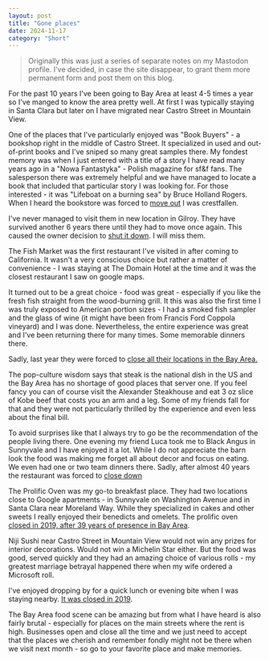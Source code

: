 ```yaml
---
layout: post
title: "Gone places"
date: 2024-11-17
category: "Short"
---
```


> Originally this was just a series of separate notes on my Mastodon profile. I've decided, in case the site disappear, to grant them more permanent form and post them on this blog.

For the past 10 years I've been going to Bay Area at least 4-5 times a year so I've manged to know the area pretty well. At first I was typically staying in Santa Clara but later on I have migrated near Castro Street in Mountain View. 

One of the places that I've particularly enjoyed was "Book Buyers" - a bookshop right in the middle of Castro Street. It specialized in used and out-of-print books and I've sniped so many great samples there. My fondest memory was when I just entered with a title of a story I have read many years ago in a "Nowa Fantastyka" - Polish magazine for sf&f fans. The salesperson there was extremely helpful and we have managed to locate a book that included that particular story I was looking for. For those interested - it was "Lifeboat on a burning sea" by Bruce Holland Rogers.  When I heard the bookstore was forced to [move out](https://www.sfgate.com/books/article/BookBuyers-closes-its-doors-in-Mountain-View-7288142.php) I was crestfallen.

I've never managed to visit them in new location in Gilroy. They have survived another 6 years there until they had to move once again. This caused the owner decision to [shut it down](https://gilroydispatch.com/bookbuyers-closing-april-15/). I will miss them.

The Fish Market was the first restaurant I've visited in after coming to California. It wasn't a very conscious choice but rather a matter of convenience - I was staying at The Domain Hotel at the time and it was the closest restaurant I saw on google maps.

It turned out to be a great choice - food was great - especially if you like the fresh fish straight from the wood-burning grill. It this was also the first time I was truly exposed to American portion sizes - I had a smoked fish sampler and the glass of wine (it might have been from Francis Ford Coppola vineyard) and I was done. Nevertheless, the entire experience was great and I've been returning there for many times.  Some memorable dinners there.

Sadly, last year they were forced to [close all their locations in the Bay Area.](https://www.sfgate.com/food/article/fish-market-santa-clara-closes-17330329.php)

The pop-culture wisdom says that steak is the national dish in the US and the Bay Area has no shortage of good places that server one. If you feel fancy you can of course visit the Alexander Steakhouse and eat 3 oz slice of Kobe beef that costs you an arm and a leg. Some of my friends fall for that and they were not particularly thrilled by the experience and even less about the final bill. 

To avoid surprises like that I always try to go be the recommendation of the people living there. One evening my friend Luca took me to Black Angus in Sunnyvale and I have enjoyed it a lot. While I do not appreciate the barn look the food was making me forget all about decor and focus on eating. We even had one or two team dinners there. Sadly, after almost 40 years the restaurant was forced to [close down](https://www.mercurynews.com/2019/04/25/after-40-years-black-angus-is-closing-sunnyvale-restaurant/)

The Prolific Oven was my go-to breakfast place. They had two locations close to Google apartments - in Sunnyvale on Washington Avenue and in Santa Clara near Moreland Way. While they specialized in cakes and other sweets I really enjoyed their benedicts and omelets. The prolific oven [closed in 2019, after 39 years of presence in Bay Area](https://the-prolific-oven.square.site/).

Niji Sushi near Castro Street in Mountain View would not win any prizes for interior decorations. Would not win a Michelin Star either. But the food was good, served quickly and they had an amazing choice of various rolls - my greatest marriage betrayal happened there when my wife ordered a Microsoft roll.

I've enjoyed dropping by for a quick lunch or evening bite when I was staying nearby. [It was closed in 2019](https://www.reddit.com/r/mountainview/comments/e03ryy/anyone_know_why_niji_sushi_on_dana_street_closed/).

The Bay Area food scene can be amazing but from what I have heard is also fairly brutal - especially for places on the main streets where the rent is high. Businesses open and close all the time and we just need to accept that the places we cherish and remember fondly might not be there when we visit next month - so go to your favorite place and make memories. 